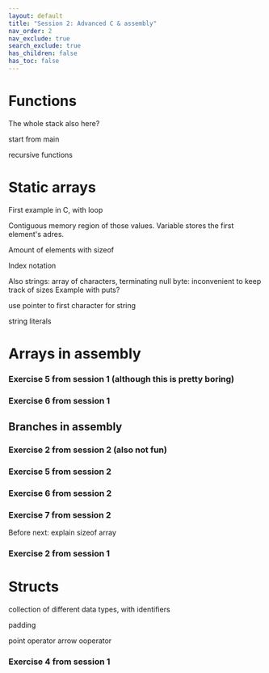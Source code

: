 ```yaml
---
layout: default
title: "Session 2: Advanced C & assembly"
nav_order: 2
nav_exclude: true
search_exclude: true
has_children: false
has_toc: false
---
```


# Functions

The whole stack also here?

start from main

recursive functions

# Static arrays

First example in C, with loop

Contiguous memory region of those values. Variable stores the first element's adres.

Amount of elements with sizeof

Index notation

Also strings: array of characters, terminating null byte: inconvenient to keep track of sizes
Example with puts?

use pointer to first character for string

string literals

# Arrays in assembly

### Exercise 5 from session 1 (although this is pretty boring)

### Exercise 6 from session 1

## Branches in assembly

### Exercise 2 from session 2 (also not fun)

### Exercise 5 from session 2

### Exercise 6 from session 2

### Exercise 7 from session 2

Before next: explain sizeof array

### Exercise 2 from session 1

# Structs

collection of different data types, with identifiers

padding

point operator
arrow ooperator

### Exercise 4 from session 1
